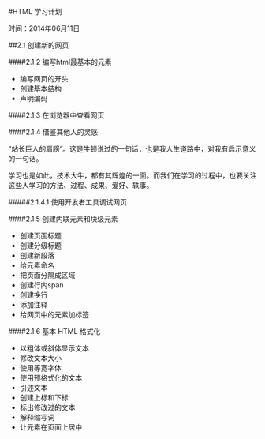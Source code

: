 #HTML 学习计划

时间：2014年06月11日

##2.1 创建新的网页

####2.1.2 编写html最基本的元素

  * 编写网页的开头
  * 创建基本结构
  * 声明编码
 
####2.1.3 在浏览器中查看网页

####2.1.4 借鉴其他人的灵感


 “站长巨人的肩膀”。这是牛顿说过的一句话，也是我人生道路中，对我有启示意义的一句话。

 学习也是如此，技术大牛，都有其辉煌的一面。而我们在学习的过程中，也要关注这些人学习的方法、过程、成果、爱好、轶事。

#####2.1.4.1 使用开发者工具调试网页

####2.1.5 创建内联元素和块级元素

 * 创建页面标题
 * 创建分级标题
 * 创建新段落
 * 给元素命名
 * 把页面分隔成区域
 * 创建行内span
 * 创建换行
 * 添加注释
 * 给网页中的元素加标签

####2.1.6 基本 HTML 格式化

 * 以粗体或斜体显示文本
 * 修改文本大小
 * 使用等宽字体
 * 使用预格式化的文本
 * 引述文本
 * 创建上标和下标
 * 标出修改过的文本
 * 解释缩写词
 * 让元素在页面上居中

 
 

